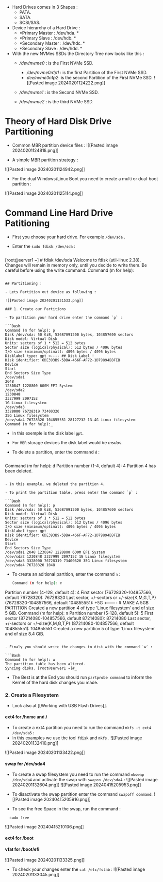 - Hard Drives comes in 3 Shapes :
  - PATA.
  - SATA.
  - SCSI/SAS.
- Device hierarchy of a Hard Drive :
  - *Primary Master : /dev/hda. *
  - *Primary Slave : /dev/hdb. *
  - *Secondary Master : /dev/hdc. *
  - *Secondary Slave : /dev/hdd. *
- With the new NVMes SSDs the Directory Tree now looks like this :
  - */dev/nwme0* : is the First NVMe SSD. 
    - */dev/nvme0n1p1* : is the first Partition of the First NVMe SSD.
    - *dev/nvme0n1p2*: is the second Partition of the First NVMe SSD.
      ![[Pasted image 20240201124222.png]]
      
  - */dev/nwme1* : is the Second NVMe SSD. 
  - */dev/nwme2* : is the third NVMe SSD.


# Theory of Hard Disk Drive Partitioning 

- Common MBR partition device files :
  ![[Pasted image 20240201124818.png]]

- A simple MBR partition strategy :

![[Pasted image 20240201124942.png]]

- For the dual Windows/Linux Boot you need to create a multi or dual-boot partition :

![[Pasted image 20240201125114.png]]


# Command Line Hard Drive Patitioning 

- First you choose your hard drive. For example `/dev/sda` .
- Enter the `sudo fdisk /dev/sda` :
  
  ```Bash
[root@server1 ~] # fdisk /dev/sda
	Welcome to fdisk (util-linux 2.38).
	Changes will remain in memory only, until you decide to write them.
	Be careful before using the write command.
	Command (m for help):
  ```

## Partitioning :

- Lets Partition out device as following :
  
  ![[Pasted image 20240201131533.png]]
  
### 1. Create our Partitions 

- To partition your hard drive enter the command `p` :
  
  ```Bash
Command (m for help): p
Disk /dev/sda: 50 GiB, 53687091200 bytes, 104857600 sectors
Disk model: Virtual Disk
Units: sectors of 1 * 512 = 512 bytes
Sector size (logical/physical): 512 bytes / 4096 bytes
I/O size (minimum/optimal): 4096 bytes / 4096 bytes
Disklabel type: gpt <---- ## Disk Label !
Disk identifier: 6DE393B9-5DBA-466F-AF72-1D79894BBFEB
Device
Start
End Sectors Size Type
/dev/sda1
2048
1230847 1228800 600M EFI System
/dev/sda2
1230848
3327999 2097152
1G Linux filesystem
/dev/sda3
3328000 76728319 73400320
35G Linux filesystem
/dev/sda4 76728320 104855551 28127232 13.4G Linux filesystem
Command (m for help):_
  ```
  
  - In this exemple is the disk label `gpt`.
  - For `MBR` storage devices the disk label would be *msdos*.

- To delete a partition, enter the command `d` :
  
  ```Bash
Command (m for help): d
Partition number (1-4, default 4): 4
Partition 4 has been deleted.
  ```
  
  - In this example, we deleted the partition 4.

- To print the partition table, press enter the command `p` :
  
  ```Bash
Command (m for help): p
Disk /dev/sda: 50 GiB, 53687091200 bytes, 104857600 sectors
Disk model: Virtual Disk
Units: sectors of 1 * 512 = 512 bytes
Sector size (logical/physical): 512 bytes / 4096 bytes
I/O size (minimum/optimal): 4096 bytes / 4096 bytes
Disklabel type: gpt
Disk identifier: 6DE393B9-5DBA-466F-AF72-1D79894BBFEB
Device
Start
End Sectors Size Type
/dev/sda1 2048 1230847 1228800 600M EFI System
/dev/sda2 1230848 3327999 2097152 1G Linux filesystem
/dev/sda3 3328000 76728319 73400320 35G Linux filesystem
/dev/sda4 76728320 1048
  ```

- To create an aditional partition, enter the command `n` :
  
  ```Bash
  Command (m for help): n
Partition number (4-128, default 4): 4
First sector (76728320-104857566, default 76728320): 76728320
Last sector, +/-sectors or +/-size{K,M,G,T,P} (76728320-104857566,
default 104855551): +5G <---- # MAKE A 5GB PARTITION
Created a new partition 4 of type 'Linux filesystem' and of size 5 GiB.
Command (m for help): n
Partition number (5-128, default 5): 5
First sector (87214080-104857566, default 87214080): 87214080
Last sector, +/-sectors or +/-size{K,M,G,T,P} (87214080-104857566,
default 104855551): 104855551
Created a new partition 5 of type 'Linux filesystem' and of size 8.4 GiB.
  ```

- Finaly you should write the changes to disk with the command `w` :
  
  ```Bash
Command (m for help): w
The partition table has been altered.
Syncing disks. [root@server1 ~]#_
  ```

- The Best is at the End you should run `partprobe command` to inform the Kernel of the hard disk changes you made.

### 2. Create a Filesystem

- Look also at [[Working with USB Flash Drives]].

#### ext4 for /home and /

- To create a ext4 partition you need to run the command `mkfs -t ext4 /dev/sda5` :
- In this examples we use the tool `fdisk` and `mkfs` .
  ![[Pasted image 20240201132410.png]]

![[Pasted image 20240201133422.png]]

#### swap for /dev/sda4 

- To create a swap filesystem you need to run the command `mkswap /dev/sda4` and activate the swap with `swapon /dev/sda4` :
  ![[Pasted image 20240201132604.png]]
  ![[Pasted image 20240415205953.png]]
  
- To disactivate the swap partition enter the command `swapoff command`.
  ![[Pasted image 20240415205916.png]]

- To see the free Space in the swap, run the command :
  
```
  sudo free
```

![[Pasted image 20240415210106.png]]


#### ext4 for /boot

#### vfat for /boot/efi

![[Pasted image 20240201133325.png]]

- To check your changes enter the `cat /etc/fstab` :
  ![[Pasted image 20240201133045.png]]

